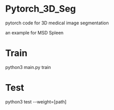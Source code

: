 # Pytorch_3D_Seg
pytorch code for 3D medical image segmentation

an example for MSD Spleen


# Train

python3 main.py train


# Test

python3 test --weight=[path]
